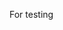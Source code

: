 For testing

<!---
isaac-dyor/isaac-dyor is a ✨ special ✨ repository because its `README.md` (this file) appears on your GitHub profile.
You can click the Preview link to take a look at your changes.
--->
